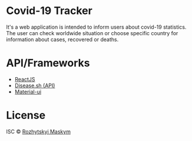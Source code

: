 # Covid-19 Tracker
It's a web application is intended to inform users about covid-19 statistics. The user can check worldwide situation or choose specific country for information about cases, recovered or deaths.

# API/Frameworks
* [ReactJS](https://reactjs.org/)
* [Disease.sh (API)](https://disease.sh/)
* [Material-ui](https://material-ui.com/)

# License
ISC © [Rozhytskyi Maskym](https://github.com/Maksym1910)
